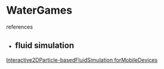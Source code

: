 # WaterGames


references
 
 - ## fluid simulation 
 [Interactive2DParticle-basedFluidSimulation forMobileDevices](https://github.com/mohamd-Aljohmani/WaterGames/edit/main/README.md)
